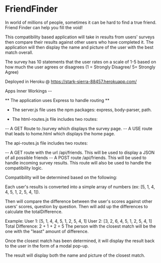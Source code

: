 # FriendFinder

In world of millions of people, sometimes it can be hard to find a true friend. Friend Finder can help you fill the void!




This compatibility based application will take in results from users' surveys then compare their results against other users who have completed it. The application will then display the name and picture of the user with the best match overall.

The survey has 10 statements that the user rates on a scale of 1-5 based on how much the user agrees or disagrees (1 = Strongly Disagree/ 5= Strongly Agree)

Deployed in Heroku @ https://stark-sierra-88457.herokuapp.com/


Apps Inner Workings --

** The application uses Express to handle routing **

 - The server.js file uses the npm packages: express, body-parser, path.

 - The html-routes.js file includes two routes:

  -- A GET Route to /survey which displays the survey page.
  -- A USE route that leads to home.html which displays the home page.

The api-routes.js file includes two routes:

  -- A GET route with the url /api/friends. This will be used to display a JSON of all possible friends
  -- A POST route /api/friends. This will be used to handle incoming survey results. This route will also be used to handle the             compatibility logic.
  
Compatibility will be determined based on the following:

Each user's results is converted into a simple array of numbers (ex: [5, 1, 4, 4, 5, 1, 2, 5, 4, 1]).

Then will compare the difference between the user's scores against other users' scores, question by question. Then will add up the differences to calculate the totalDifference.

Example:
User 1: [5, 1, 4, 4, 5, 1, 2, 5, 4, 1]
User 2: [3, 2, 6, 4, 5, 1, 2, 5, 4, 1]
Total Difference: 2 + 1 + 2 = 5
The person with the closest match will be the one with the "least" amount of difference.

Once the closest match has been determined, it will display the result back to the user in the form of a modal pop-up.

The result will display both the name and picture of the closest match.
